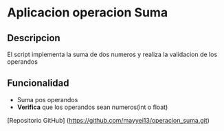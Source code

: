 # Aplicacion operacion Suma
## Descripcion
El script implementa la suma de dos numeros y realiza la validacion de los operandos 
## Funcionalidad
- Suma pos operandos
- **Verifica** que los operandos sean numeros(int o float)
  
[Repositorio GitHub]
(https://github.com/mayyei13/operacion_suma.git)
